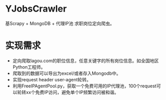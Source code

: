 # YJobsCrawler

基Scrapy + MongoDB + 代理IP池 求职岗位定向爬虫。


# 实现需求

- 定向爬取lagou.com的职位信息，任意关键字的所有岗位信息。如全国地区Python工程师。
- 爬取到的数据可以导出为excel/或者存入Mongodb中。
- 实现request header user-agent轮转。
- 利用FreeIPAgentPool.py，获取一个免费可用的IP代理池，100个request可以轮转xx个免费IP访问，避免单个IP频繁访问被和谐。
